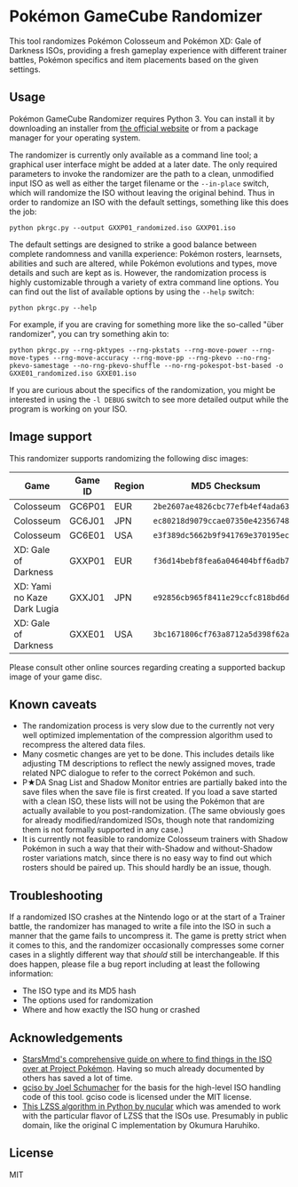 # Pokémon GameCube Randomizer

This tool randomizes Pokémon Colosseum and Pokémon XD: Gale of Darkness ISOs, providing a
fresh gameplay experience with different trainer battles, Pokémon specifics and item placements
based on the given settings.

## Usage
Pokémon GameCube Randomizer requires Python 3. You can install it by downloading an installer from
[the official website](https://www.python.org/downloads/) or from a package manager for your operating
system.

The randomizer is currently only available as a command line tool; a graphical user interface might be added
at a later date. The only required parameters to invoke the randomizer are the path to a clean, unmodified
input ISO as well as either the target filename or the `--in-place` switch, which will randomize the ISO
without leaving the original behind. Thus in order to randomize an ISO with the default settings, something
like this does the job:

```
python pkrgc.py --output GXXP01_randomized.iso GXXP01.iso
```

The default settings are designed to strike a good balance between complete randomness and vanilla experience:
Pokémon rosters, learnsets, abilities and such are altered, while Pokémon evolutions and types, move details
and such are kept as is. However, the randomization process is highly customizable through a variety of
extra command line options. You can find out the list of available options by using the `--help` switch:

```
python pkrgc.py --help
```

For example, if you are craving for something more like the so-called "über randomizer", you can try something
akin to:

```
python pkrgc.py --rng-pktypes --rng-pkstats --rng-move-power --rng-move-types --rng-move-accuracy --rng-move-pp --rng-pkevo --no-rng-pkevo-samestage --no-rng-pkevo-shuffle --no-rng-pokespot-bst-based -o GXXE01_randomized.iso GXXE01.iso
```

If you are curious about the specifics of the randomization, you might be interested in using the `-l DEBUG`
switch to see more detailed output while the program is working on your ISO.

## Image support

This randomizer supports randomizing the following disc images:

| Game                        | Game ID | Region | MD5 Checksum                       |
| --------------------------- | --------|--------| ---------------------------------- |
| Colosseum                   | GC6P01  | EUR    | `2be2607ae4826cbc77efb4ef4ada6385` |
| Colosseum                   | GC6J01  | JPN    | `ec80218d9079ccae07350e42356748ce` |
| Colosseum                   | GC6E01  | USA    | `e3f389dc5662b9f941769e370195ec90` |
| XD: Gale of Darkness        | GXXP01  | EUR    | `f36d14bebf8fea6a046404bff6adb7e6` |
| XD: Yami no Kaze Dark Lugia | GXXJ01  | JPN    | `e92856cb965f8411e29ccfc818bd6d5b` |
| XD: Gale of Darkness        | GXXE01  | USA    | `3bc1671806cf763a8712a5d398f62ad3` |

Please consult other online sources regarding creating a supported backup image of your game disc.

## Known caveats
- The randomization process is very slow due to the currently not very well optimized implementation of
  the compression algorithm used to recompress the altered data files.
- Many cosmetic changes are yet to be done. This includes details like adjusting TM descriptions to reflect
  the newly assigned moves, trade related NPC dialogue to refer to the correct Pokémon and such.
- P★DA Snag List and Shadow Monitor entries are partially baked into the save files when the save
  file is first created. If you load a save started with a clean ISO, these lists will not be using the
  Pokémon that are actually available to you post-randomization. (The same obviously goes for already
  modified/randomized ISOs, though note that randomizing them is not formally supported in any case.)
- It is currently not feasible to randomize Colosseum trainers with Shadow Pokémon in such a way that
  their with-Shadow and without-Shadow roster variations match, since there is no easy way to find
  out which rosters should be paired up. This should hardly be an issue, though.

## Troubleshooting
If a randomized ISO crashes at the Nintendo logo or at the start of a Trainer battle, the randomizer
has managed to write a file into the ISO in such a manner that the game fails to uncompress it. The
game is pretty strict when it comes to this, and the randomizer occasionally compresses some corner
cases in a slightly different way that *should* still be interchangeable. If this does happen, please
file a bug report including at least the following information:

* The ISO type and its MD5 hash
* The options used for randomization
* Where and how exactly the ISO hung or crashed

## Acknowledgements

* [StarsMmd's comprehensive guide on where to find things in the ISO over at Project Pokémon](https://projectpokemon.org/tutorials/rom/stars-pok%C3%A9mon-colosseum-and-xd-hacking-tutorial/).
  Having so much already documented by others has saved a lot of time.
* [gciso by Joel Schumacher](https://github.com/pfirsich/gciso) for the basis for the high-level 
  ISO handling code of this tool. gciso code is licensed under the MIT license.
* [This LZSS algorithm in Python by nucular](https://gist.github.com/nucular/258d544bbd1ba401232ae83a11bd8857)
  which was amended to work with the particular flavor of LZSS that the ISOs use. Presumably in
  public domain, like the original C implementation by Okumura Haruhiko.

## License

MIT
